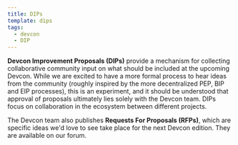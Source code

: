 ```yaml
---
title: DIPs
template: dips
tags:
  - devcon
  - DIP
---
```


<b>Devcon Improvement Proposals (DIPs)</b> provide a mechanism for collecting collaborative community input on what should be included at the upcoming Devcon. While we are excited to have a more formal process to hear ideas from the community (roughly inspired by the more decentralized PEP, BIP and EIP processes), this is an experiment, and it should be understood that approval of proposals ultimately lies solely with the Devcon team. DIPs focus on collaboration in the ecosystem between different projects.

The Devcon team also publishes <b>Requests For Proposals (RFPs)</b>, which are specific ideas we'd love to see take place for the next Devcon edition. They are available on our forum.

